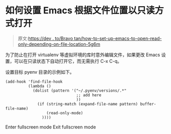 # 如何设置 Emacs 根据文件位置以只读方式打开

> 原文:[https://dev . to/Bravo tan/how-to-set-up-emacs-to-open-read-only-depending-on-file-location-5g6m](https://dev.to/bravotan/how-to-set-up-emacs-to-open-read-only-depending-on-file-location-5g6m)

为了防止在打开 virtualenv 等虚拟环境的库时意外编辑文件，如果更改 Emacs 设置，可以在只读状态下自动打开它，而无需执行 C-x C-q。

设置目标 pyenv 目录的示例如下。

```
(add-hook 'find-file-hook
          (lambda ()
            (dolist (pattern '("~/.pyenv/versions/.*"
                               ;; add here
                               ))
              (if (string-match (expand-file-name pattern) buffer-file-name)
                  (read-only-mode)
                )))) 
```

Enter fullscreen mode Exit fullscreen mode
